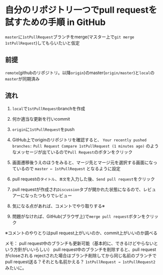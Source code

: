 # 自分のリポジトリ一つでpull requestを試すための手順 in GitHub

`master`に`1stPullRequest`ブランチをmerge(マスター上で`git merge 1stPullRequest`)してもらいたいと仮定

## 前提
`remote`(githubのリポジトリ。以降`origin`)のmaster(`origin/master`)と`local`の`master`が同期済み

## 流れ

1. `local`で`1stPullRequest`branchを作成

2. 何か適当な更新を行いcommit

3. `origin`に`1stPullRequest`をpush

4. GitHub上でoriginのリポジトリを確認すると、 `Your recently pushed branches:` `Pull Request Compare 1stPullRequest (1 minutes ago)`
のようなメッセージが出ているので`Pull Request`のボタンをクリック

5. 画面遷移後うえのほうをみると、マージ先とマージ元を選択する画面になっているので `master ← 1stPullRequest` となるように設定

6. pull requestの`タイトル`、`本文`を入力した後、`Send pull request`をクリック

7. pull requestが作成され`Discussion`タブが開かれた状態になるので、レビュアーになったつもりでレビュー

8. 気になる点があれば、コメントでやり取りする※

9. 問題がなければ、GitHub(ブラウザ上)で`merge pull request`ボタンをクリック


※コメントのやりとりはpull request上がいいのか、commit上がいいのか調べる

メモ：
pull request中のブランチも更新可能（基本的に、できるけどやらないという方針がいいらしい）
pull request中のブランチを削除すると、pull requestがcloseされる
rejectされた場合はブランチ削除してから同じ名前のブランチでpull request送る？それとも名前かえる？
`1stPullRequest → 1stPullRequest2`みたいに。